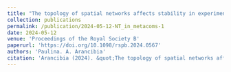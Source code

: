 ```yaml
---
title: "The topology of spatial networks affects stability in experimental metacommunities"
collection: publications
permalink: /publication/2024-05-12-NT_in_metacoms-1
date: 2024-05-12
venue: 'Proceedings of the Royal Society B'
paperurl: 'https://doi.org/10.1098/rspb.2024.0567'
authors: 'Paulina. A. Arancibia'
citation: 'Arancibia (2024). &quot;The topology of spatial networks affects stability in experimental metacommunities.&quot; <i>Proc. R. Soc. B</i>. <i>In Press</i>'
---
```


